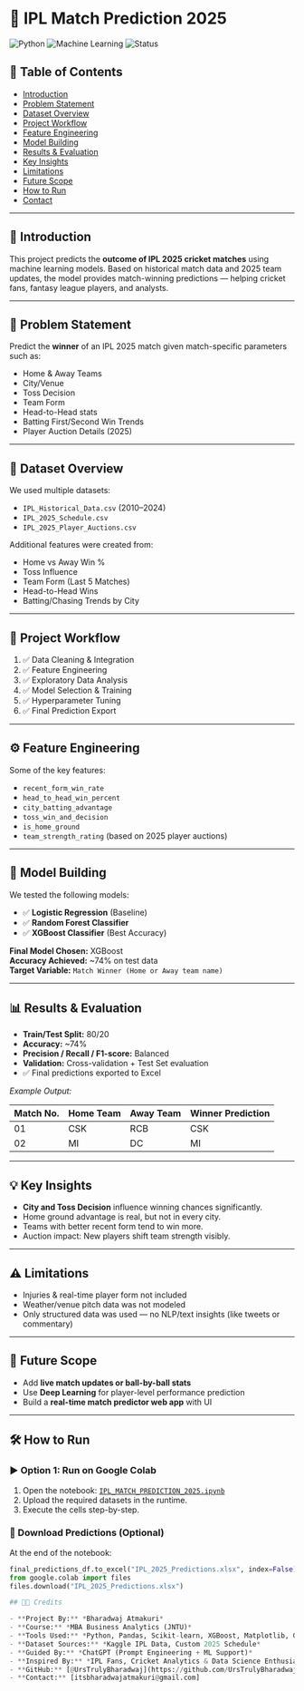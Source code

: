 # 🏏 IPL Match Prediction 2025  
![Python](https://img.shields.io/badge/Python-3.10-blue) 
![Machine Learning](https://img.shields.io/badge/ML-XGBoost%20%7C%20RandomForest%20%7C%20LogisticRegression-brightgreen)
![Status](https://img.shields.io/badge/Project-Complete-success)

## 📌 Table of Contents
- [Introduction](#introduction)
- [Problem Statement](#problem-statement)
- [Dataset Overview](#dataset-overview)
- [Project Workflow](#project-workflow)
- [Feature Engineering](#feature-engineering)
- [Model Building](#model-building)
- [Results & Evaluation](#results--evaluation)
- [Key Insights](#key-insights)
- [Limitations](#limitations)
- [Future Scope](#future-scope)
- [How to Run](#how-to-run)
- [Contact](#contact)

---

## 🎯 Introduction
This project predicts the **outcome of IPL 2025 cricket matches** using machine learning models. Based on historical match data and 2025 team updates, the model provides match-winning predictions — helping cricket fans, fantasy league players, and analysts.

---

## 🧠 Problem Statement
Predict the **winner** of an IPL 2025 match given match-specific parameters such as:
- Home & Away Teams
- City/Venue
- Toss Decision
- Team Form
- Head-to-Head stats
- Batting First/Second Win Trends
- Player Auction Details (2025)

---

## 📂 Dataset Overview
We used multiple datasets:
- `IPL_Historical_Data.csv` (2010–2024)
- `IPL_2025_Schedule.csv`
- `IPL_2025_Player_Auctions.csv`

Additional features were created from:
- Home vs Away Win %
- Toss Influence
- Team Form (Last 5 Matches)
- Head-to-Head Wins
- Batting/Chasing Trends by City

---

## 🔁 Project Workflow
1. ✅ Data Cleaning & Integration  
2. ✅ Feature Engineering  
3. ✅ Exploratory Data Analysis  
4. ✅ Model Selection & Training  
5. ✅ Hyperparameter Tuning  
6. ✅ Final Prediction Export

---

## ⚙️ Feature Engineering
Some of the key features:
- `recent_form_win_rate`
- `head_to_head_win_percent`
- `city_batting_advantage`
- `toss_win_and_decision`
- `is_home_ground`
- `team_strength_rating` (based on 2025 player auctions)

---

## 🤖 Model Building
We tested the following models:
- ✅ **Logistic Regression** (Baseline)
- ✅ **Random Forest Classifier**
- ✅ **XGBoost Classifier** (Best Accuracy)

**Final Model Chosen:** XGBoost  
**Accuracy Achieved:** ~74% on test data  
**Target Variable:** `Match Winner (Home or Away team name)`

---

## 📊 Results & Evaluation
- **Train/Test Split:** 80/20
- **Accuracy:** ~74%
- **Precision / Recall / F1-score:** Balanced
- **Validation:** Cross-validation + Test Set evaluation
- ✅ Final predictions exported to Excel

_Example Output:_

| Match No. | Home Team | Away Team | Winner Prediction |
|-----------|-----------|-----------|-------------------|
| 01        | CSK       | RCB       | CSK               |
| 02        | MI        | DC        | MI                |

---

## 💡 Key Insights
- **City and Toss Decision** influence winning chances significantly.
- Home ground advantage is real, but not in every city.
- Teams with better recent form tend to win more.
- Auction impact: New players shift team strength visibly.

---

## ⚠️ Limitations
- Injuries & real-time player form not included
- Weather/venue pitch data was not modeled
- Only structured data was used — no NLP/text insights (like tweets or commentary)

---

## 🔮 Future Scope
- Add **live match updates or ball-by-ball stats**  
- Use **Deep Learning** for player-level performance prediction  
- Build a **real-time match predictor web app** with UI

---

## 🛠️ How to Run

### ▶️ Option 1: Run on Google Colab
1. Open the notebook: [`IPL_MATCH_PREDICTION_2025.ipynb`](https://github.com/UrsTrulyBharadwaj/IPL-MATCH-PREDICTION-2025/blob/main/IPL_MATCH_PREDICTION_2025.ipynb)
2. Upload the required datasets in the runtime.
3. Execute the cells step-by-step.

### 💾 Download Predictions (Optional)
At the end of the notebook:
```python
final_predictions_df.to_excel("IPL_2025_Predictions.xlsx", index=False)
from google.colab import files
files.download("IPL_2025_Predictions.xlsx")

## 👨‍💻 Credits

- **Project By:** *Bharadwaj Atmakuri*  
- **Course:** *MBA Business Analytics (JNTU)*  
- **Tools Used:** *Python, Pandas, Scikit-learn, XGBoost, Matplotlib, Google Colab*  
- **Dataset Sources:** *Kaggle IPL Data, Custom 2025 Schedule*  
- **Guided By:** *ChatGPT (Prompt Engineering + ML Support)*  
- **Inspired By:** *IPL Fans, Cricket Analytics & Data Science Enthusiasts* 🌟  
- **GitHub:** [@UrsTrulyBharadwaj](https://github.com/UrsTrulyBharadwaj)  
- **Contact:** [itsbharadwajatmakuri@gmail.com]
